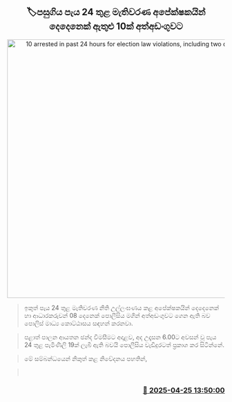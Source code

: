 <p align='center'><b><h2 align='center' title='10 arrested in past 24 hours for election law violations, including two candidates'>🏷පසුගිය පැය 24 තුළ මැතිවරණ අපේක්ෂකයින් දෙදෙනෙක් ඇතුළු 10ක් අත්අඩංගුවට</h2></b></p>
<p align='center'><img src='https://helakuru.sgp1.cdn.digitaloceanspaces.com/esana/images/lib/local-gov-election-com.jpg' width='600' alt='10 arrested in past 24 hours for election law violations, including two candidates'></p>

> ඉකුත් පැය 24 තුළ මැතිවරණ නීති උල්ලංඝණය කළ අපේක්ෂකයින් දෙදෙනෙක් හා ආධාරකරුවන් 08 දෙනෙක් පොලීසිය මගින් අත්අඩංගුවට ගෙන ඇති බව පොලිස් මාධ්‍ය කොට්ඨාසය සඳහන් කරනවා.

> පළාත් පාලන ආයතන ඡන්ද විමසීමට අදාළව, අද උදෑසන 6.00ට අවසන් වූ පැය 24 තුළ පැමිණිලි 19ක් ලැබී ඇති බවයි පොලීසිය වැඩිදුරටත් ප්‍රකාශ කර සිටින්නේ.

> මේ සම්බන්ධයෙන් නිකුත් කළ නිවේදනය පහතින්,

>  



<h3 align='right'><a href='https://www.helakuru.lk/esana/p/109548/'>📅 2025-04-25 13:50:00</a></h3>

